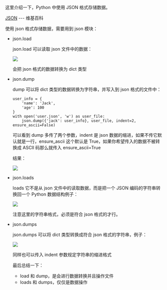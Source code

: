 这里介绍一下，Python 中使用 JSON 格式存储数据。

[JSON](https://zh.wikipedia.org/wiki/JSON) --- 维基百科

使用 json 格式存储数据，需要用到 json 模块：

- json.load

  json.load 可以读取 json 文件中的数据：

  ![](/caisr.github.io/database/images/articles/python/data_store/image.png)

  会把 json 格式的数据转换为 dict 类型

- json.dump

  dump 可以将 dict 类型的数据转换为字符串，并写入到 json 格式的文件中：

  ```
  user_info = {
      'name': 'Jack',
      'age': 100
  }
  with open('user.json', 'w') as user_file:
      json.dump({'jack': user_info}, user_file, indent=2, ensure_ascii=False)
  ```

  可以看到 dump 多传了两个参数，indent 是 json 数据的缩进，如果不传它默认就是一行，ensure_ascii 这个默认是 True，如果你希望传入的数据不被转换成 ASCII 码那么就传入 ensure_ascii=True

  结果：

  ![](/caisr.github.io/database/images/articles/python/data_store/image1.png)

- json.loads

  loads 它不是从 json 文件中的读取数据，而是把一个 JSON 编码的字符串转换回一个 Python 数据结构例子：

  ![](/caisr.github.io/database/images/articles/python/data_store/image2.png)

  注意这里的字符串格式，必须是符合 json 格式的才行。

- json.dumps

  json.dumps 可以将 dict 类型转换成符合 json 格式的字符串，例子：

  ![](/caisr.github.io/database/images/articles/python/data_store/image3.png)

  同样也可以传入 indent 参数规定字符串的缩进格式

  最后总结一下：

  - load 和 dump，是会进行数据转换并且操作文件
  - loads 和 dumps，仅仅是数据操作
